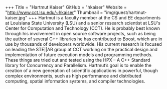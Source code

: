 +++
Title = "Hartmut Kaiser"
GitHub = "hkaiser"
Website = "http://www.cct.lsu.edu/~hkaiser"
Thumbnail = "img/guest/hartmut-kaiser.jpg"
+++
Hartmut is a faculty member at the CS and EE departments at Louisiana State University (LSU) and a senior research scientist at LSU's Center for Computation and Technology (CCT). He is probably best known through his involvement in open source software projects, such as being the author of several C++ libraries he has contributed to Boost, which are in use by thousands of developers worldwide. His current research is focused on leading the STE||AR group at CCT working on the practical design and implementation of future execution models and programming methods. These things are tried out and tested using the HPX – A C++ Standard library for Concurrency and Parallelism. Hartmut’s goal is to enable the creation of a new generation of scientific applications in powerful, though complex environments, such as high performance and distributed computing, spatial information systems, and compiler technologies.